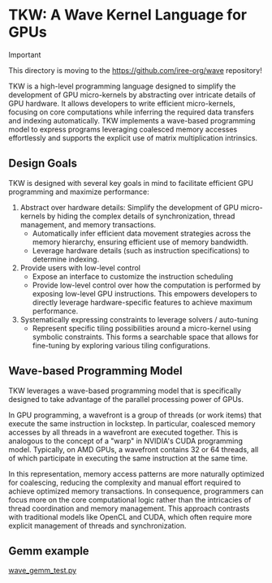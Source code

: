 # TKW: A Wave Kernel Language for GPUs

> [!IMPORTANT]
> This directory is moving to the https://github.com/iree-org/wave repository!

TKW is a high-level programming language designed to simplify the development of GPU micro-kernels by abstracting over intricate details of GPU hardware. It allows developers to write efficient micro-kernels, focusing on core computations while inferring the required data transfers and indexing automatically. TKW implements a wave-based programming model to express programs leveraging coalesced memory accesses effortlessly and supports the explicit use of matrix multiplication intrinsics.

## Design Goals

TKW is designed with several key goals in mind to facilitate efficient GPU programming and maximize performance:

1. Abstract over hardware details: Simplify the development of GPU micro-kernels by hiding the complex details of synchronization, thread management, and memory transactions.
    - Automatically infer efficient data movement strategies across the memory hierarchy, ensuring efficient use of memory bandwidth.
    - Leverage hardware details (such as instruction specifications) to determine indexing.
2. Provide users with low-level control
    - Expose an interface to customize the instruction scheduling
    - Provide low-level control over how the computation is performed by exposing low-level GPU instructions. This empowers developers to directly leverage hardware-specific features to achieve maximum performance.
3. Systematically expressing constraints to leverage solvers / auto-tuning
    - Represent specific tiling possibilities around a micro-kernel using symbolic constraints. This forms a searchable space that allows for fine-tuning by exploring various tiling configurations.

## Wave-based Programming Model

TKW leverages a wave-based programming model that is specifically designed to take advantage of the parallel processing power of GPUs.

In GPU programming, a wavefront is a group of threads (or work items) that execute the same instruction in lockstep. In particular, coalesced memory accesses by all threads in a wavefront are executed together. This is analogous to the concept of a "warp" in NVIDIA's CUDA programming model.
Typically, on AMD GPUs, a wavefront contains 32 or 64 threads, all of which participate in executing the same instruction at the same time.

In this representation, memory access patterns are more naturally optimized for coalescing, reducing the complexity and manual effort required to achieve optimized memory transactions. In consequence, programmers can focus more on the core computational logic rather than the intricacies of thread coordination and memory management.
This approach contrasts with traditional models like OpenCL and CUDA, which often require more explicit management of threads and synchronization.

## Gemm example

[wave_gemm_test.py](/tests/kernel/wave/wave_gemm_test.py)
